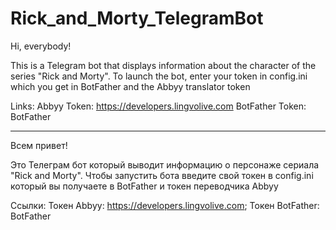# Rick_and_Morty_TelegramBot
Hi, everybody!

This is a Telegram bot that displays information about the character of the series "Rick and Morty". To launch the bot, enter your token in config.ini which you get in BotFather and the Abbyy translator token

Links:
Abbyy Token: https://developers.lingvolive.com
BotFather Token: BotFather

----------------------------------------------------------------------------

Всем привет!

Это Телеграм бот который выводит информацию о персонаже сериала "Rick and Morty". Чтобы запустить бота введите свой токен в config.ini который вы получаете в BotFather и токен переводчика Abbyy

Ссылки: 
Токен Abbyy: https://developers.lingvolive.com; Токен BotFather: BotFather
